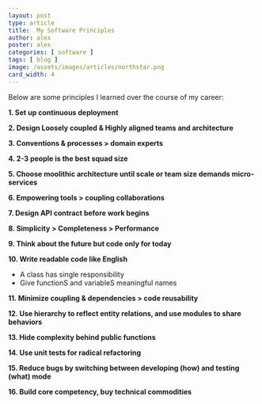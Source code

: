 ```yaml
---
layout: post
type: article
title:  My Software Principles
author: alex
poster: alex
categories: [ software ]
tags: [ blog ]
image: /assets/images/articles/northstar.png
card_width: 4
---
```


Below are some principles I learned over the course of my career: 

**1. Set up continuous deployment**

**2. Design Loosely coupled & Highly aligned teams and architecture**

**3. Conventions & processes > domain experts**

**4. 2-3 people is the best squad size**

**5. Choose moolithic architecture until scale or team size demands micro-services**

**6. Empowering tools > coupling collaborations**

**7. Design API contract before work begins**

**8. Simplicity > Completeness > Performance**

**9. Think about the future but code only for today**

**10. Write readable code like English**
  - A class has single responsibility 
  - Give functionS and variableS meaningful names

**11. Minimize coupling & dependencies > code reusability**

**12. Use hierarchy to reflect entity relations, and use modules to share behaviors**

**13. Hide complexity behind public functions**

**14. Use unit tests for radical refactoring**

**15. Reduce bugs by switching between developing (how) and testing (what) mode**

**16. Build core competency, buy technical commodities**